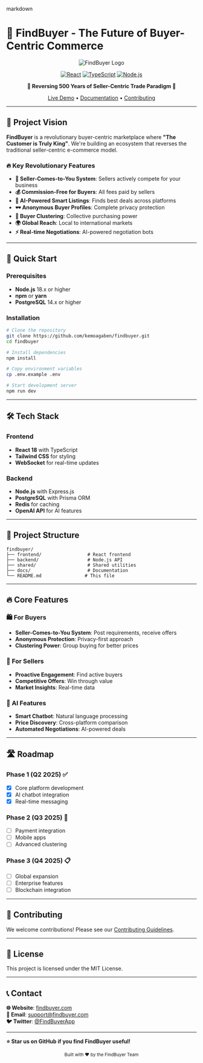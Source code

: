 markdown
# 🚀 FindBuyer - The Future of Buyer-Centric Commerce

<div align="center">

![FindBuyer Logo](https://img.shields.io/badge/FindBuyer-Revolutionary%20Marketplace-FF6B35?style=for-the-badge&logo=shopping-cart&logoColor=white)

[![React](https://img.shields.io/badge/React-18.x-61DAFB?style=flat-square&logo=react)](https://reactjs.org/)
[![TypeScript](https://img.shields.io/badge/TypeScript-4.9-3178C6?style=flat-square&logo=typescript)](https://typescriptlang.org/)
[![Node.js](https://img.shields.io/badge/Node.js-18.x-339933?style=flat-square&logo=node.js)](https://nodejs.org/)

**🌟 Reversing 500 Years of Seller-Centric Trade Paradigm 🌟**

[Live Demo](https://findbuyer.vercel.app) • [Documentation](./docs) • [Contributing](./CONTRIBUTING.md)

</div>

---

## 🎯 Project Vision

**FindBuyer** is a revolutionary buyer-centric marketplace where **"The Customer is Truly King"**. We're building an ecosystem that reverses the traditional seller-centric e-commerce model.

### 🔥 Key Revolutionary Features

- **🔄 Seller-Comes-to-You System**: Sellers actively compete for your business
- **💰 Commission-Free for Buyers**: All fees paid by sellers
- **🤖 AI-Powered Smart Listings**: Finds best deals across platforms
- **🕶️ Anonymous Buyer Profiles**: Complete privacy protection
- **👥 Buyer Clustering**: Collective purchasing power
- **🌍 Global Reach**: Local to international markets
- **⚡ Real-time Negotiations**: AI-powered negotiation bots

---

## 🚀 Quick Start

### Prerequisites
- **Node.js** 18.x or higher
- **npm** or **yarn**
- **PostgreSQL** 14.x or higher

### Installation

```bash
# Clone the repository
git clone https://github.com/kemoagaben/findbuyer.git
cd findbuyer

# Install dependencies
npm install

# Copy environment variables
cp .env.example .env

# Start development server
npm run dev
```

---

## 🛠️ Tech Stack

### Frontend
- **React 18** with TypeScript
- **Tailwind CSS** for styling
- **WebSocket** for real-time updates

### Backend
- **Node.js** with Express.js
- **PostgreSQL** with Prisma ORM
- **Redis** for caching
- **OpenAI API** for AI features

---

## 📂 Project Structure

```
findbuyer/
├── frontend/                 # React frontend
├── backend/                  # Node.js API
├── shared/                   # Shared utilities
├── docs/                     # Documentation
└── README.md                # This file
```

---

## 🔥 Core Features

### 🛍️ For Buyers
- **Seller-Comes-to-You System**: Post requirements, receive offers
- **Anonymous Protection**: Privacy-first approach
- **Clustering Power**: Group buying for better prices

### 🏪 For Sellers
- **Proactive Engagement**: Find active buyers
- **Competitive Offers**: Win through value
- **Market Insights**: Real-time data

### 🤖 AI Features
- **Smart Chatbot**: Natural language processing
- **Price Discovery**: Cross-platform comparison
- **Automated Negotiations**: AI-powered deals

---

## 🛣️ Roadmap

### Phase 1 (Q2 2025) ✅
- [x] Core platform development
- [x] AI chatbot integration
- [x] Real-time messaging

### Phase 2 (Q3 2025) 🚧
- [ ] Payment integration
- [ ] Mobile apps
- [ ] Advanced clustering

### Phase 3 (Q4 2025) 📋
- [ ] Global expansion
- [ ] Enterprise features
- [ ] Blockchain integration

---

## 🤝 Contributing

We welcome contributions! Please see our [Contributing Guidelines](./CONTRIBUTING.md).

---

## 📄 License

This project is licensed under the MIT License.

---

## 📞 Contact

**🌐 Website**: [findbuyer.com](https://findbuyer.com)  
**📧 Email**: support@findbuyer.com  
**🐦 Twitter**: [@FindBuyerApp](https://twitter.com/FindBuyerApp)  

---

**⭐ Star us on GitHub if you find FindBuyer useful!**

<div align="center">
<sub>Built with ❤️ by the FindBuyer Team</sub>
</div>
